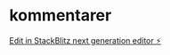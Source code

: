 # kommentarer

[Edit in StackBlitz next generation editor ⚡️](https://stackblitz.com/~/github.com/spacefroggie/kommentarer)